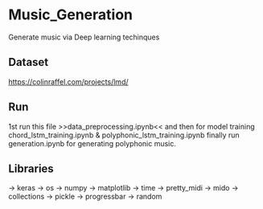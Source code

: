 # Music_Generation
Generate music via Deep learning techinques 

## Dataset 
https://colinraffel.com/projects/lmd/

## Run 
1st run this file  >>data_preprocessing.ipynb<< and then for model training chord_lstm_training.ipynb & polyphonic_lstm_training.ipynb finally run generation.ipynb for generating polyphonic music.

## Libraries
-> keras
-> os
-> numpy
-> matplotlib
-> time
-> pretty_midi
-> mido
-> collections
-> pickle
-> progressbar
-> random
